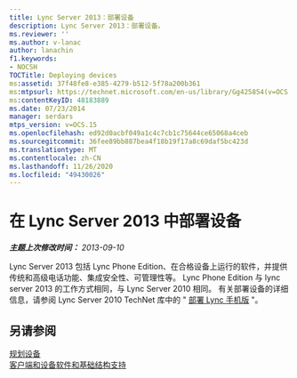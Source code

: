 ```yaml
---
title: Lync Server 2013：部署设备
description: Lync Server 2013：部署设备。
ms.reviewer: ''
ms.author: v-lanac
author: lanachin
f1.keywords:
- NOCSH
TOCTitle: Deploying devices
ms:assetid: 37f48fe8-e385-4279-b512-5f78a200b361
ms:mtpsurl: https://technet.microsoft.com/en-us/library/Gg425854(v=OCS.15)
ms:contentKeyID: 48183889
ms.date: 07/23/2014
manager: serdars
mtps_version: v=OCS.15
ms.openlocfilehash: ed92d0acbf049a1c4c7cb1c75644ce65068a4ceb
ms.sourcegitcommit: 36fee89bb887bea4f18b19f17a8c69daf5bc423d
ms.translationtype: MT
ms.contentlocale: zh-CN
ms.lasthandoff: 11/26/2020
ms.locfileid: "49430026"
---
```

# <a name="deploying-devices-in-lync-server-2013"></a>在 Lync Server 2013 中部署设备

<div data-xmlns="http://www.w3.org/1999/xhtml">

<div class="topic" data-xmlns="http://www.w3.org/1999/xhtml" data-msxsl="urn:schemas-microsoft-com:xslt" data-cs="https://msdn.microsoft.com/">

<div data-asp="https://msdn2.microsoft.com/asp">



</div>

<div id="mainSection">

<div id="mainBody">

<span> </span>

_**主题上次修改时间：** 2013-09-10_

Lync Server 2013 包括 Lync Phone Edition、在合格设备上运行的软件，并提供传统和高级电话功能、集成安全性、可管理性等。 Lync Phone Edition 与 lync server 2013 的工作方式相同，与 Lync Server 2010 相同。 有关部署设备的详细信息，请参阅 Lync Server 2010 TechNet 库中的 " [部署 Lync 手机版](https://go.microsoft.com/fwlink/p/?linkid=285880) "。

<div>

## <a name="see-also"></a>另请参阅


[规划设备](https://go.microsoft.com/fwlink/p/?linkid=285881)  
[客户端和设备软件和基础结构支持](https://go.microsoft.com/fwlink/p/?linkid=285882)  
  

</div>

</div>

<span> </span>

</div>

</div>

</div>

